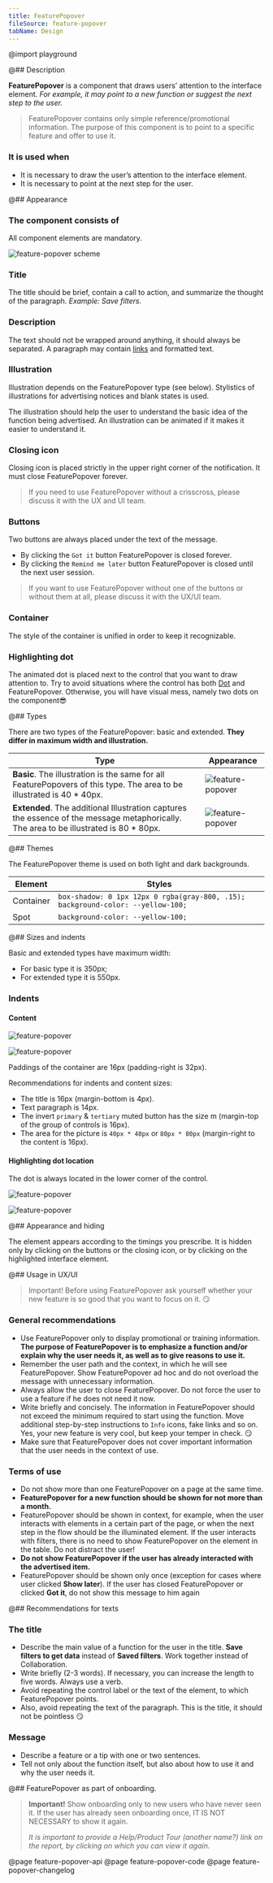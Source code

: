 ```yaml
---
title: FeaturePopover
fileSource: feature-popover
tabName: Design
---
```


@import playground

@## Description

**FeaturePopover** is a component that draws users’ attention to the interface element. _For example, it may point to a new function or suggest the next step to the user._

> FeaturePopover contains only simple reference/promotional information. The purpose of this component is to point to a specific feature and offer to use it.

### It is used when

- It is necessary to draw the user’s attention to the interface element.
- It is necessary to point at the next step for the user.

@## Appearance

### The component consists of

All component elements are mandatory.

![feature-popover scheme](static/spotlight-scheme.png)

### Title

The title should be brief, contain a call to action, and summarize the thought of the paragraph. _Example: Save filters._

### Description

The text should not be wrapped around anything, it should always be separated. A paragraph may contain [links](/components/link/) and formatted text.

### Illustration

Illustration depends on the FeaturePopover type (see below). Stylistics of illustrations for advertising notices and blank states is used.

The illustration should help the user to understand the basic idea of the function being advertised. An illustration can be animated if it makes it easier to understand it.

### Closing icon

Closing icon is placed strictly in the upper right corner of the notification. It must close FeaturePopover forever.

> If you need to use FeaturePopover without a crisscross, please discuss it with the UX and UI team.

### Buttons

Two buttons are always placed under the text of the message.

- By clicking the `Got it` button FeaturePopover is closed forever.
- By clicking the `Remind me later` button FeaturePopover is closed until the next user session.

> If you want to use FeaturePopover without one of the buttons or without them at all, please discuss it with the UX/UI team.

### Container

The style of the container is unified in order to keep it recognizable.

### Highlighting dot

The animated dot is placed next to the control that you want to draw attention to. Try to avoid situations where the control has both [Dot](/components/dot/) and FeaturePopover. Otherwise, you will have visual mess, namely two dots on the component😎

@## Types

There are two types of the FeaturePopover: basic and extended. **They differ in maximum width and illustration.**

| Type                                                                                                                                    | Appearance                                       |
| --------------------------------------------------------------------------------------------------------------------------------------- | ------------------------------------------------ |
| **Basic**. The illustration is the same for all FeaturePopovers of this type. The area to be illustrated is 40 \* 40px.                 | ![feature-popover](static/spotlight-default.png) |
| **Extended**. The additional Illustration captures the essence of the message metaphorically. The area to be illustrated is 80 \* 80px. | ![feature-popover](static/spotlight-big.png)     |

@## Themes

The FeaturePopover theme is used on both light and dark backgrounds.

| Element   | Styles                                                                            |
| --------- | --------------------------------------------------------------------------------- |
| Container | `box-shadow: 0 1px 12px 0 rgba(gray-800, .15);` `background-color: --yellow-100;` |
| Spot      | `background-color: --yellow-100;`                                                 |

@## Sizes and indents

Basic and extended types have maximum width:

- For basic type it is 350px;
- For extended type it is 550px.

### Indents

#### Content

![feature-popover](static/spotlight-paddings.png)

![feature-popover](static/spotlight-content-paddings.png)

Paddings of the container are 16px (padding-right is 32px).

Recommendations for indents and content sizes:

- The title is 16px (margin-bottom is 4px).
- Text paragraph is 14px.
- The invert `primary` & `tertiary` muted button has the size m (margin-top of the group of controls is 16px).
- The area for the picture is `40px * 40px` or `80px * 80px` (margin-right to the content is 16px).

#### Highlighting dot location

The dot is always located in the lower corner of the control.

![feature-popover](static/spotlight-dot.png)

![feature-popover](static/spotlight-sizes.png)

@## Appearance and hiding

The element appears according to the timings you prescribe. It is hidden only by clicking on the buttons or the closing icon, or by clicking on the highlighted interface element.

@## Usage in UX/UI

> Important! Before using FeaturePopover ask yourself whether your new feature is so good that you want to focus on it. 😏

### General recommendations

- Use FeaturePopover only to display promotional or training information. **The purpose of FeaturePopover is to emphasize a function and/or explain why the user needs it, as well as to give reasons to use it.**
- Remember the user path and the context, in which he will see FeaturePopover. Show FeaturePopover ad hoc and do not overload the message with unnecessary information.
- Always allow the user to close FeaturePopover. Do not force the user to use a feature if he does not need it now.
- Write briefly and concisely. The information in FeaturePopover should not exceed the minimum required to start using the function. Move additional step-by-step instructions to `Info` icons, fake links and so on. Yes, your new feature is very cool, but keep your temper in check. 😏
- Make sure that FeaturePopover does not cover important information that the user needs in the context of use.

### Terms of use

- Do not show more than one FeaturePopover on a page at the same time.
- **FeaturePopover for a new function should be shown for not more than a month.**
- FeaturePopover should be shown in context, for example, when the user interacts with elements in a certain part of the page, or when the next step in the flow should be the illuminated element. If the user interacts with filters, there is no need to show FeaturePopover on the element in the table. Do not distract the user!
- **Do not show FeaturePopover if the user has already interacted with the advertised item.**
- FeaturePopover should be shown only once (exception for cases where user clicked **Show later**). If the user has closed FeaturePopover or clicked **Got it**, do not show this message to him again

@## Recommendations for texts

### The title

- Describe the main value of a function for the user in the title. **Save filters to get data** instead of **Saved filters**. Work together instead of Collaboration.
- Write briefly (2-3 words). If necessary, you can increase the length to five words. Always use a verb.
- Avoid repeating the control label or the text of the element, to which FeaturePopover points.
- Also, avoid repeating the text of the paragraph. This is the title, it should not be pointless 😏

### Message

- Describe a feature or a tip with one or two sentences.
- Tell not only about the function itself, but also about how to use it and why the user needs it.

@## FeaturePopover as part of onboarding.

> **Important!** Show onboarding only to new users who have never seen it. If the user has already seen onboarding once, IT IS NOT NECESSARY to show it again.
>
> _It is important to provide a Help/Product Tour (another name?) link on the report, by clicking on which you can view it again._

@page feature-popover-api
@page feature-popover-code
@page feature-popover-changelog
